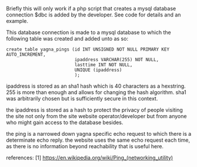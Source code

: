 Briefly this will only work if a php script that creates a mysql database connection $dbc is added by the developer. See code for details and an example.

This database connection is made to a mysql database to which the following table was created and added unto as so:
```
create table yagna_pings (id INT UNSIGNED NOT NULL PRIMARY KEY AUTO_INCREMENT,
                          ipaddress VARCHAR(255) NOT NULL,
                          lasttime INT NOT NULL,
                          UNIQUE (ipaddress)
                          );
```
ipaddress is stored as an sha1 hash which is 40 characters as a hexstring. 255 is more than enough and allows for changing the hash algorithm. sha1 was arbitrarily chosen but is sufficiently secure in this context.

the ipaddress is stored as a hash to protect the privacy of people visiting the site not only from the site website operator/developer but from anyone who might gain access to the database besides.

the ping is a narrowed down yagna specific echo request to which there is a determinate echo reply. the website uses the same echo request each time, as there is no information beyond reachability that is useful here.


references: [1] https://en.wikipedia.org/wiki/Ping_(networking_utility)

